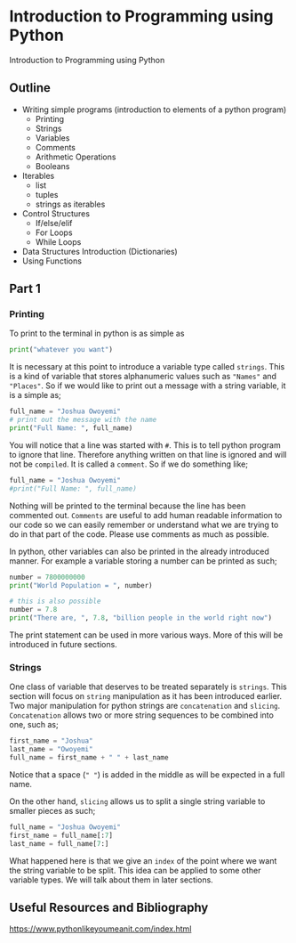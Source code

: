 # Introduction to Programming using Python

Introduction to Programming using Python

## Outline

- Writing simple programs (introduction to elements of a python program)
  - Printing
  - Strings
  - Variables
  - Comments
  - Arithmetic Operations
  - Booleans
- Iterables
  - list
  - tuples
  - strings as iterables
- Control Structures
  - If/else/elif
  - For Loops
  - While Loops
- Data Structures Introduction (Dictionaries)
- Using Functions


<!-- page break -->
<div style="page-break-after: always;"></div>

## Part 1

### Printing

To print to the terminal in python is as simple as 

```python
print("whatever you want")
```

It is necessary at this point to introduce a variable type called `strings`. This is a kind of variable that stores alphanumeric values such as `"Names"` and `"Places"`. So if we would like to print out a message with a string variable, it is a simple as;

```python
full_name = "Joshua Owoyemi"
# print out the message with the name
print("Full Name: ", full_name)
```

You will notice that a line was started with `#`. This is to tell python program to ignore that line. Therefore anything written on that line is ignored and will not be `compiled`. It is called a `comment`. So if we do something like;

```python
full_name = "Joshua Owoyemi"
#print("Full Name: ", full_name)
```

Nothing will be printed to the terminal because the line has been commented out. `Comments` are useful to add human readable information to our code so we can easily remember or understand what we are trying to do in that part of the code. Please use comments as much as possible.

In python, other variables can also be printed in the already introduced manner. For example a variable storing a number can be printed as such;

```python
number = 7800000000
print("World Population = ", number)

# this is also possible
number = 7.8
print("There are, ", 7.8, "billion people in the world right now")
```

The print statement can be used in more various ways. More of this will be introduced in future sections.

### Strings

One class of variable that deserves to be treated separately is `strings`. This section will focus on `string` manipulation as it has been introduced earlier. Two major manipulation for python strings are `concatenation` and `slicing`. `Concatenation` allows two or more string sequences to be combined into one, such as;

```python
first_name = "Joshua"
last_name = "Owoyemi"
full_name = first_name + " " + last_name
```

Notice that a space (`" "`) is added in the middle as will be expected in a full name.

On the other hand, `slicing` allows us to split a single string variable to smaller pieces as such;

```python
full_name = "Joshua Owoyemi"
first_name = full_name[:7]
last_name = full_name[7:]
```

What happened here is that we give an `index` of the point where we want the string variable to be split. This idea can be applied to some other variable types. We will talk about them in later sections.



<!-- page break -->
<div style="page-break-after: always;"></div>

## Useful Resources and Bibliography

https://www.pythonlikeyoumeanit.com/index.html